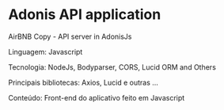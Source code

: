# Adonis API application

AirBNB Copy - API server in AdonisJs

Linguagem: Javascript

Tecnologia: NodeJs, Bodyparser, CORS, Lucid ORM and Others

Principais bibliotecas: Axios, Lucid e outras ...

Conteúdo: Front-end do aplicativo feito em Javascript

